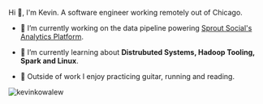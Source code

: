 Hi 👋, I'm Kevin.  A software engineer working remotely out of Chicago.</h3> 

- 🔭 I’m currently working on the data pipeline powering [Sprout Social's Analytics Platform](https://sproutsocial.com/features/social-media-analytics/).

- 🌱 I’m currently learning about **Distrubuted Systems, Hadoop Tooling, Spark and Linux**.
- :guitar: Outside of work I enjoy practicing guitar, running and reading.

<img src="https://komarev.com/ghpvc/?username=kevinkowalew&label=Profile%20views&color=0e75b6&style=flat" alt="kevinkowalew" /> 
